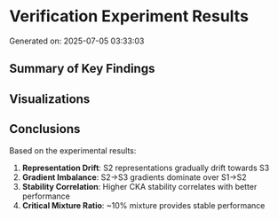 # Verification Experiment Results

Generated on: 2025-07-05 03:33:03

## Summary of Key Findings

## Visualizations

## Conclusions

Based on the experimental results:

1. **Representation Drift**: S2 representations gradually drift towards S3
2. **Gradient Imbalance**: S2→S3 gradients dominate over S1→S2
3. **Stability Correlation**: Higher CKA stability correlates with better performance
4. **Critical Mixture Ratio**: ~10% mixture provides stable performance
